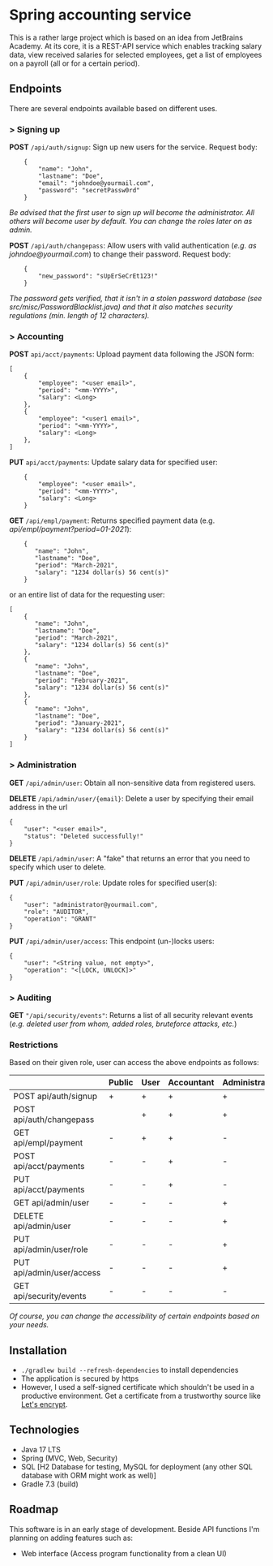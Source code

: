 # Spring accounting service
This is a rather large project which is based on an idea from JetBrains Academy.
At its core, it is a REST-API service which enables tracking salary data, view received
salaries for selected employees, get a list of employees on a payroll (all or for a certain period).

## Endpoints
There are several endpoints available based on different uses.

### \> Signing up
**POST**  `/api/auth/signup`: Sign up new users for the service. Request body:

        {
            "name": "John",
            "lastname": "Doe",
            "email": "johndoe@yourmail.com",
            "password": "secretPassw0rd"
        }

_Be advised that the first user to sign up will become the administrator. All others will become user by default.
You can change the roles later on as admin._

**POST**  `/api/auth/changepass`: Allow users with valid authentication (_e.g. as johndoe@yourmail.com_) to change their password.
Request body:

        {
            "new_password": "sUpErSeCrEt123!"
        }

_The password gets verified, that it isn't in a stolen password database (see src/misc/PasswordBlacklist.java) and that it
also matches security regulations (min. length of 12 characters)._

### \> Accounting
**POST**  `api/acct/payments`: Upload payment data following the JSON form:

    [
        {
            "employee": "<user email>",
            "period": "<mm-YYYY>",
            "salary": <Long>
        },
        {
            "employee": "<user1 email>",
            "period": "<mm-YYYY>",
            "salary": <Long>
        },
    ]

**PUT**  `api/acct/payments`: Update salary data for specified user:

        {
            "employee": "<user email>",
            "period": "<mm-YYYY>",
            "salary": <Long>
        }

**GET**  `/api/empl/payment`: Returns specified payment data (e.g. _api/empl/payment?period=01-2021_):

        {
           "name": "John",
           "lastname": "Doe",
           "period": "March-2021",
           "salary": "1234 dollar(s) 56 cent(s)"
        }

or an entire list of data for the requesting user:

    [
        {
           "name": "John",
           "lastname": "Doe",
           "period": "March-2021",
           "salary": "1234 dollar(s) 56 cent(s)"
        },
        {
           "name": "John",
           "lastname": "Doe",
           "period": "February-2021",
           "salary": "1234 dollar(s) 56 cent(s)"
        },
        {
           "name": "John",
           "lastname": "Doe",
           "period": "January-2021",
           "salary": "1234 dollar(s) 56 cent(s)"
        }
    ]

### \> Administration
**GET**  `/api/admin/user`: Obtain all non-sensitive data from registered users.

**DELETE**  `/api/admin/user/{email}`: Delete a user by specifying their email address in the url

    {
        "user": "<user email>",
        "status": "Deleted successfully!"
    }

**DELETE**  `/api/admin/user`: A "fake" that returns an error that you need to specify which user to delete.

**PUT**  `/api/admin/user/role`: Update roles for specified user(s):

    {
        "user": "administrator@yourmail.com",
        "role": "AUDITOR",
        "operation": "GRANT"
    }

**PUT**  `/api/admin/user/access`: This endpoint (un-)locks users:

    {
        "user": "<String value, not empty>",
        "operation": "<[LOCK, UNLOCK]>"
    }

### \> Auditing
**GET**  `"/api/security/events"`: Returns a list of all security relevant events (_e.g. deleted user from whom, added roles, bruteforce attacks, etc._)

### Restrictions
Based on their given role, user can access the above endpoints as follows:

|   | Public  | User  | Accountant  | Administrator  | Auditor |
|---|---|---|---|---|---|
| POST api/auth/signup  | +  | +  | +  | +  | +  |
| POST api/auth/changepass  |   | +  | +  | +  | -  |
| GET api/empl/payment  | -  | +  | +  | -  | -  |
| POST api/acct/payments  | -  | -  | +  | -  | -  |
| PUT api/acct/payments  | -  | -  | +  | -  | -  |
| GET api/admin/user  | -  | -  | -  | +  | -  |
| DELETE api/admin/user  | -  | -  | -  | +  | -  |
| PUT api/admin/user/role  | -  | -  | -  | +  | -  |
| PUT api/admin/user/access  | -  | -  | -  | +  | -  |
| GET api/security/events  | -  | -  | -  | -  | +  |

_Of course, you can change the accessibility of certain endpoints based on your needs._

## Installation

- `./gradlew build --refresh-dependencies` to install dependencies
- The application is secured by https
- However, I used a self-signed certificate which shouldn't be used in a productive environment. Get a certificate
from a trustworthy source like [Let's encrypt](https://letsencrypt.org/getting-started/).

## Technologies

- Java 17 LTS
- Spring (MVC, Web, Security)
- SQL [H2 Database for testing, MySQL for deployment (any other SQL database with ORM might work as well)]
- Gradle 7.3 (build)

## Roadmap
This software is in an early stage of development. Beside API functions I'm planning on adding features such as:  

- Web interface (Access program functionality from a clean UI)

